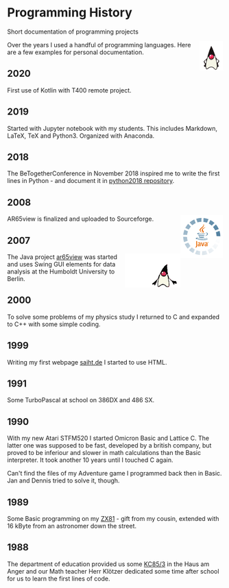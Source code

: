# Programming History
Short documentation of programming projects

<img src="pic/duke.gif" align="right">

Over the years I used a handful of programming languages. Here are a few examples for personal documentation.

## 2020

First use of Kotlin with T400 remote project.

## 2019

Started with Jupyter notebook with my students. This includes Markdown, LaTeX, TeX and Python3. Organized with Anaconda.

## 2018

The BeTogetherConference in November 2018 inspired me to write the first lines in Python - and document it in [python2018 repository](https://github.com/kreier/python2018).

## 2008

<img src="pic/java.gif" align="right">

AR65view is finalized and uploaded to Sourceforge.

## 2007

<img src="pic/duke2.gif" align="right">

The Java project [ar65view](https://github.com/kreier/ar65view) was started and uses Swing GUI elements for data analysis at the Humboldt University to Berlin.

## 2000

To solve some problems of my physics study I returned to C and expanded to C++ with some simple coding.

## 1999

Writing my first webpage [saiht.de](http://saiht.de) I started to use HTML.

## 1991

Some TurboPascal at school on 386DX and 486 SX.

## 1990

With my new Atari STFM520 I started Omicron Basic and Lattice C. The latter one was supposed to be fast, developed by a british company, but proved to be inferiour and slower in math calculations than the Basic interpreter. It took another 10 years until I touched C again.

Can't find the files of my Adventure game I programmed back then in Basic. Jan and Dennis tried to solve it, though.

## 1989

Some Basic programming on my [ZX81](https://en.wikipedia.org/wiki/ZX81) - gift from my cousin, extended with 16 kByte from an astronomer down the street.

## 1988

The department of education provided us some [KC85/3](https://en.wikipedia.org/wiki/KC_85) in the Haus am Anger and our Math teacher Herr Klötzer dedicated some time after school for us to learn the first lines of code.
